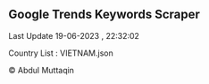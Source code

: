 

## Google Trends Keywords Scraper 
 
Last Update 19-06-2023 , 22:32:02

Country List :
VIETNAM.json



© Abdul Muttaqin 
